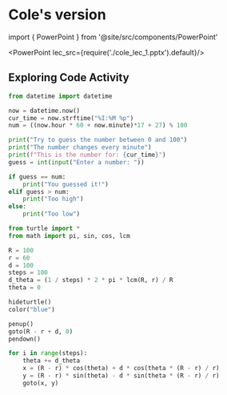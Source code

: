 # Cole's version

import { PowerPoint } from '@site/src/components/PowerPoint'

<PowerPoint lec_src={require('./cole_lec_1.pptx').default}/>

## Exploring Code Activity

```py live_py title=Guess_the_number
from datetime import datetime

now = datetime.now()
cur_time = now.strftime("%I:%M %p")
num = ((now.hour * 60 + now.minute)*17 + 27) % 100

print("Try to guess the number between 0 and 100")
print("The number changes every minute")
print(f"This is the number for: {cur_time}")
guess = int(input("Enter a number: "))

if guess == num:
    print("You guessed it!")
elif guess > num:
    print("Too high")
else:
    print("Too low")
```

```py live_py title=Spirograph
from turtle import *
from math import pi, sin, cos, lcm

R = 100
r = 60
d = 100
steps = 100
d_theta = (1 / steps) * 2 * pi * lcm(R, r) / R
theta = 0

hideturtle()
color("blue")

penup()
goto(R - r + d, 0)
pendown()

for i in range(steps):
    theta += d_theta
    x = (R - r) * cos(theta) + d * cos(theta * (R - r) / r)
    y = (R - r) * sin(theta) - d * sin(theta * (R - r) / r)
    goto(x, y)
```